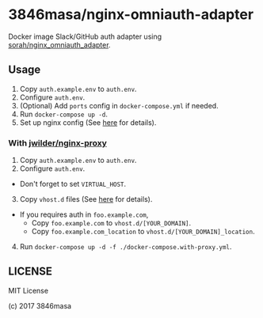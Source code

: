 # 3846masa/nginx-omniauth-adapter

Docker image Slack/GitHub auth adapter using [sorah/nginx_omniauth_adapter].

[sorah/nginx_omniauth_adapter]: https://github.com/sorah/nginx_omniauth_adapter

## Usage

1. Copy `auth.example.env` to `auth.env`.
2. Configure `auth.env`.
3. (Optional) Add `ports` config in `docker-compose.yml` if needed.
4. Run `docker-compose up -d`.
5. Set up nginx config (See [here][nginx-config] for details).

[nginx-config]: http://techlife.cookpad.com/entry/2015/10/16/080000

### With [jwilder/nginx-proxy]

1. Copy `auth.example.env` to `auth.env`.
2. Configure `auth.env`.
  - Don't forget to set `VIRTUAL_HOST`.
3. Copy `vhost.d` files (See [here][vhost.d] for details).
  - If you requires auth in `foo.example.com`,
    - Copy `foo.example.com` to `vhost.d/[YOUR_DOMAIN]`.
    - Copy `foo.example.com_location` to `vhost.d/[YOUR_DOMAIN]_location`.
4. Run `docker-compose up -d -f ./docker-compose.with-proxy.yml`.

[jwilder/nginx-proxy]: https://github.com/jwilder/nginx-proxy
[vhost.d]: https://github.com/jwilder/nginx-proxy#custom-nginx-configuration

## LICENSE

MIT License

(c) 2017 3846masa
